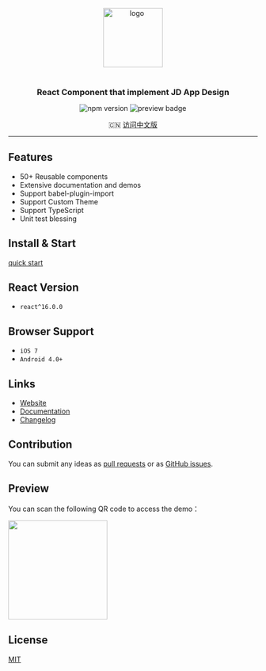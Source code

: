 <p align="center">
    <img alt="logo" src="https://storage.jd.com/imgtools/a88936e68d-2f02ea30-b2ac-11e9-b365-ffed7307867d.png" width="120" style="margin-bottom: 10px;">
</p>
<h3 align="center" style="margin: 30px 0 0;">React Component that implement JD App Design</h3>
<p align="center"><img src="https://img.shields.io/npm/v/@jdcfe/yep-react.svg?style=flat-square" alt="npm version" /> <img alt="preview badge" src="https://img.shields.io/npm/dw/@jdcfe/yep-react"></p>

<p align="center">
  🇨🇳 <a href="./README-zh_CN.md">访问中文版</a>
</p>

---

## Features

- 50+ Reusable components
- Extensive documentation and demos
- Support babel-plugin-import
- Support Custom Theme
- Support TypeScript
- Unit test blessing

## Install & Start

[quick start](https://yep-react.jd.com/#/doc/get-started)

## React Version

- `react^16.0.0`

## Browser Support

- `iOS 7`
- `Android 4.0+`

## Links

- [Website](https://yep-react.jd.com/)
- [Documentation](https://yep-react.jd.com/#/doc/get-started)
- [Changelog](https://yep-react.jd.com/#/doc/CHANGELOG)

## Contribution

You can submit any ideas as [pull requests](https://github.com/jdf2e/yep-react/pulls) or as [GitHub issues](https://github.com/jdf2e/yep-react/issues).

## Preview

You can scan the following QR code to access the demo：

<img src="https://img14.360buyimg.com/imagetools/jfs/t28423/177/1558757309/5251/e5003733/5ce3d317N0f3bb003.png" width="200" height="200" >

## License

[MIT](https://github.com/jdf2e/yep-react/blob/master/LICENSE)
